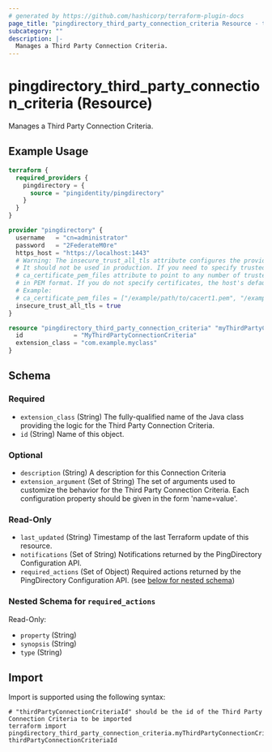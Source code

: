```yaml
---
# generated by https://github.com/hashicorp/terraform-plugin-docs
page_title: "pingdirectory_third_party_connection_criteria Resource - terraform-provider-pingdirectory"
subcategory: ""
description: |-
  Manages a Third Party Connection Criteria.
---
```


# pingdirectory_third_party_connection_criteria (Resource)

Manages a Third Party Connection Criteria.

## Example Usage

```terraform
terraform {
  required_providers {
    pingdirectory = {
      source = "pingidentity/pingdirectory"
    }
  }
}

provider "pingdirectory" {
  username   = "cn=administrator"
  password   = "2FederateM0re"
  https_host = "https://localhost:1443"
  # Warning: The insecure_trust_all_tls attribute configures the provider to trust any certificate presented by the PingDirectory server.
  # It should not be used in production. If you need to specify trusted CA certificates, use the
  # ca_certificate_pem_files attribute to point to any number of trusted CA certificate files
  # in PEM format. If you do not specify certificates, the host's default root CA set will be used.
  # Example:
  # ca_certificate_pem_files = ["/example/path/to/cacert1.pem", "/example/path/to/cacert2.pem"]
  insecure_trust_all_tls = true
}

resource "pingdirectory_third_party_connection_criteria" "myThirdPartyConnectionCriteria" {
  id              = "MyThirdPartyConnectionCriteria"
  extension_class = "com.example.myclass"
}
```

<!-- schema generated by tfplugindocs -->
## Schema

### Required

- `extension_class` (String) The fully-qualified name of the Java class providing the logic for the Third Party Connection Criteria.
- `id` (String) Name of this object.

### Optional

- `description` (String) A description for this Connection Criteria
- `extension_argument` (Set of String) The set of arguments used to customize the behavior for the Third Party Connection Criteria. Each configuration property should be given in the form 'name=value'.

### Read-Only

- `last_updated` (String) Timestamp of the last Terraform update of this resource.
- `notifications` (Set of String) Notifications returned by the PingDirectory Configuration API.
- `required_actions` (Set of Object) Required actions returned by the PingDirectory Configuration API. (see [below for nested schema](#nestedatt--required_actions))

<a id="nestedatt--required_actions"></a>
### Nested Schema for `required_actions`

Read-Only:

- `property` (String)
- `synopsis` (String)
- `type` (String)

## Import

Import is supported using the following syntax:

```shell
# "thirdPartyConnectionCriteriaId" should be the id of the Third Party Connection Criteria to be imported
terraform import pingdirectory_third_party_connection_criteria.myThirdPartyConnectionCriteria thirdPartyConnectionCriteriaId
```
